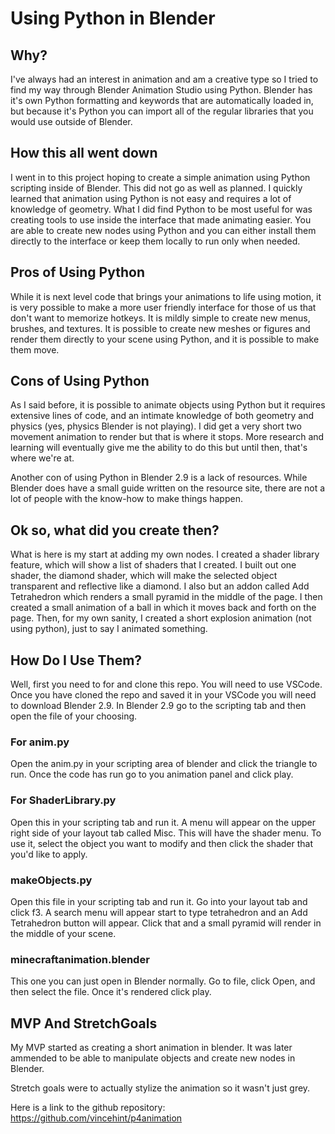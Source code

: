 # Using Python in Blender

## Why?
I've always had an interest in animation and am a creative type so I tried to find my way through Blender Animation Studio using Python. Blender has it's own Python formatting and keywords that are automatically loaded in, but because it's Python you can import all of the regular libraries that you would use outside of Blender.

## How this all went down
I went in to this project hoping to create a simple animation using Python scripting inside of Blender. This did not go as well as planned. I quickly learned that animation using Python is not easy and requires a lot of knowledge of geometry. What I did find Python to be most useful for was creating tools to use inside the interface that made animating easier. You are able to create new nodes using Python and you can either install them directly to the interface or keep them locally to run only when needed.

## Pros of Using Python
While it is next level code that brings your animations to life using motion, it is very possible to make a more user friendly interface for those of us that don't want to memorize hotkeys. It is mildly simple to create new menus, brushes, and textures. It is possible to create new meshes or figures and render them directly to your scene using Python, and it is possible to make them move. 

## Cons of Using Python
As I said before, it is possible to animate objects using Python but it requires extensive lines of code, and an intimate knowledge of both geometry and physics (yes, physics Blender is not playing). I did get a very short two movement animation to render but that is where it stops. More research and learning will eventually give me the ability to do this but until then, that's where we're at.

Another con of using Python in Blender 2.9 is a lack of resources. While Blender does have a small guide written on the resource site, there are not a lot of people with the know-how to make things happen. 

## Ok so, what did you create then?
What is here is my start at adding my own nodes. I created a shader library feature, which will show a list of shaders that I created. I built out one shader, the diamond shader, which will make the selected object transparent and reflective like a diamond. I also but an addon called Add Tetrahedron which renders a small pyramid in the middle of the page. I then created a small animation of a ball in which it moves back and forth on the page. Then, for my own sanity, I created a short explosion animation (not using python), just to say I animated something.

## How Do I Use Them?
Well, first you need to for and clone this repo. You will need to use VSCode. Once you have cloned the repo and saved it in your VSCode you will need to download Blender 2.9. In Blender 2.9 go to the scripting tab and then open the file of your choosing.

### For anim.py
Open the anim.py in your scripting area of blender and click the triangle to run. Once the code has run go to you animation panel and click play.

### For ShaderLibrary.py
Open this in your scripting tab and run it. A menu will appear on the upper right side of your layout tab called Misc. This will have the shader menu. To use it, select the object you want to modify and then click the shader that you'd like to apply.

### makeObjects.py
Open this file in your scripting tab and run it. Go into your layout tab and click f3. A search menu will appear start to type tetrahedron and an Add Tetrahedron button will appear. Click that and a small pyramid will render in the middle of your scene.

### minecraftanimation.blender
This one you can just open in Blender normally. Go to file, click Open, and then select the file. Once it's rendered click play.

## MVP And StretchGoals
My MVP started as creating a short animation in blender. It was later ammended to be able to manipulate objects and create new nodes in Blender. 

Stretch goals were to actually stylize the animation so it wasn't just grey. 

Here is a link to the github repository: https://github.com/vincehint/p4animation

